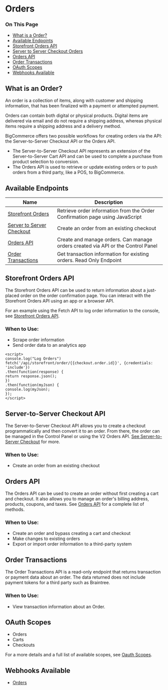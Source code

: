 <h1>Orders</h1>
<div class="otp" id="no-index">
	<h3> On This Page </h3>
	<ul>
    		<li><a href="#order-overview_what-is-a-order">What is a Order?</a></li>
    		<li><a href="#order-overview_available-endpoints">Available Endpoints</a></li>
        <li><a href="#order-overview_storefront-orders">Storefront Orders API</a></li>
        <li><a href="#order-overview_server-server-checkout">Server to Server Checkout Orders</a></li>
        <li><a href="#order-overview_v2-orders">Orders API</a></li>
    		<li><a href="#order-overview_transactions">Order Transactions</a></li>
        <li><a href="#order-overview_oauth-scopes">OAuth Scopes</a></li>
        <li><a href="#order-overview_available-webhooks">Webhooks Available</a></li>
	</ul>
</div>

<a href='#order-overview_what-is-a-order' aria-hidden='true' class='block-anchor'  id='order-overview_what-is-a-order'></a>

## What is an Order?
An order is a collection of items, along with customer and shipping information, that has been finalized with a payment or attempted payment. 

Orders can contain both digital or physical products. Digital items are delivered via email and do not require a shipping address, whereas physical items require a shipping address and a delivery method. 

BigCommerce offers two possible workflows for creating orders via the API: the Server-to-Server Checkout API or  the Orders API.
* The Server-to-Server Checkout API represents an extension of the Server-to-Server Cart API and can be used to complete a purchase from product selection to conversion.
* The Orders API is used to retrieve or update existing orders or to push orders from a third party, like a POS, to BigCommerce.



<a href='#order-overview_available-endpoints' aria-hidden='true' class='block-anchor'  id='order-overview_available-endpoints'></a>

## Available Endpoints

| Name | Description |
| -- | -- |
| [Storefront Orders](/api-reference/orders/storefront-orders-api) | Retrieve order information from the Order Confirmation page using JavaScript |
| [Server to Server Checkout](/api-reference/cart-checkout/server-server-checkout-api/checkout/createanorder) | Create an order from an existing checkout |
| [Orders API](/api-reference/orders/orders-api) | Create and manage orders. Can manage orders created via API or the Control Panel |
| [Order Transactions](/api-reference/orders/orders-transactions-api) | Get transaction information for existing orders. Read Only Endpoint |



<a href='#order-overview_storefront-orders' aria-hidden='true' class='block-anchor'  id='order-overview_storefront-orders'></a>

##  Storefront Orders API 
The Storefront Orders API can be used to return information about a just-placed order on the order confirmation page. You can interact with the Storefront Orders API using an app or a browser API. 

For an example using the Fetch API to log order information to the console, see [Storefront Orders API](http://).

### When to Use:
* Scrape order information
* Send order data to an analytics app

<!--
title: "Log Orders to Console"
subtitle: ""
lineNumbers: true
-->

```
<script>
console.log("Log Orders")
fetch('/api/storefront/order/{{checkout.order.id}}', {credentials: 'include'})
.then(function(response) {
return response.json();
})
.then(function(myJson) {
console.log(myJson);
});
</script>
```



<a href='#order-overview_server-server-checkout' aria-hidden='true' class='block-anchor'  id='order-overview_server-server-checkout'></a>

## Server-to-Server Checkout API

The Server-to-Server Checkout API allows you to create a checkout programmatically and then convert it to an order. From there, the order can be managed in the Control Panel or using the V2 Orders API. [See Server-to-Server Checkout](http://) for more.

### When to Use:
* Create an order from an existing checkout



<a href='#order-overview_v2-orders' aria-hidden='true' class='block-anchor'  id='order-overview_v2-orders'></a>


## Orders API
The Orders API can be used to create an order without first creating a cart and checkout. It also allows you to manage an order's billing address, products, coupons, and taxes. See [Orders API](/api-reference/orders/orders-api) for a complete list of methods.

### When to Use: 
* Create an order and bypass creating a cart and checkout
* Make changes to existing orders
* Export or import order information to a third-party system



<a href='#order-overview_transactions' aria-hidden='true' class='block-anchor'  id='order-overview_transactions'></a>

## Order Transactions
The Order Transactions API is a read-only endpoint that returns transaction or payment data about an order. The data returned does not include payment tokens for a third party such as Braintree. 

### When to Use:
* View transaction information about an Order. 



<a href='#order-oauth-scopes' aria-hidden='true' class='block-anchor'  id='order-oauth-scopes'></a>

## OAuth Scopes
- Orders
- Carts
- Checkouts

For a more details and a full list of available scopes, see [Oauth Scopes](/api-docs/getting-started/basics/authentication#authentication_oauth-scopes).



<a href='#order-webhooks-available' aria-hidden='true' class='block-anchor'  id='order-webhooks-available'></a>

## Webhooks Available
- [Orders](/api-docs/getting-started/webhooks/webhook-events#webhook-events_orders)

